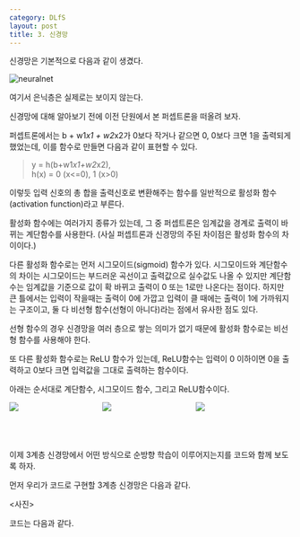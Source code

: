 ```yaml
---
category: DLfS
layout: post
title: 3. 신경망
---
```

신경망은 기본적으로 다음과 같이 생겼다.

![neuralnet](https://gityunjae.github.io/images/neuralnet.png)

여기서 은닉층은 실제로는 보이지 않는다.

신경망에 대해 알아보기 전에 이전 단원에서 본 퍼셉트론을 떠올려 보자.

퍼셉트론에서는 b + w1*x1 + w2*x2가 0보다 작거나 같으면 0, 0보다 크면 1을 출력되게 했었는데, 이를 함수로 만들면 다음과 같이 표현할 수 있다.

> y = h(b+w1*x1+w2*x2), <br>
> h(x) = 0 (x<=0), 1 (x>0)

이렇듯 입력 신호의 총 합을 출력신호로 변환해주는 함수를 일반적으로 활성화 함수(activation function)라고 부른다.

활성화 함수에는 여러가지 종류가 있는데, 그 중 퍼셉트론은 임계값을 경계로 출력이 바뀌는 계단함수를 사용한다. (사실 퍼셉트론과 신경망의 주된 차이점은 활성화 함수의 차이이다.)

다른 활성화 함수로는 먼저 시그모이드(sigmoid) 함수가 있다. 시그모이드와 계단함수의 차이는 시그모이드는 부드러운 곡선이고 출력값으로 실수값도 나올 수 있지만 계단함수는 임계값을 기준으로 값이 확 바뀌고 출력이 0 또는 1로만 나온다는 점이다. 하지만 큰 틀에서는 입력이 작을때는 출력이 0에 가깝고 입력이 클 때에는 출력이 1에 가까워지는 구조이고, 둘 다 비선형 함수(선형이 아니다)라는 점에서 유사한 점도 있다.

선형 함수의 경우 신경망을 여러 층으로 쌓는 의미가 없기 때문에 활성화 함수로는 비선형 함수를 사용해야 한다.

또 다른 활성화 함수로는 ReLU 함수가 있는데, ReLU함수는 입력이 0 이하이면 0을 출력하고 0보다 크면 입력값을 그대로 출력하는 함수이다.

아래는 순서대로 계단함수, 시그모이드 함수, 그리고 ReLU함수이다.
<div style="float: left; width: 33%">
  <img src="https://gityunjae.github.io/images/step.png">
</div>
<div style="float: left; width: 33%">
  <img src="https://gityunjae.github.io/images/sigmoid.png"> 
</div>
<div style="float: left; width: 33%">
  <img src="https://gityunjae.github.io/images/ReLU.png">
</div>

<br><br>
------------

이제 3계층 신경망에서 어떤 방식으로 순방향 학습이 이루어지는지를 코드와 함께 보도록 하자.

먼저 우리가 코드로 구현할 3계층 신경망은 다음과 같다.

<사진>



코드는 다음과 같다.<br>
<script src="https://gist.github.com/gityunjae/2fa13a61c124aa950d3f239b3ef93415.js"></script>
